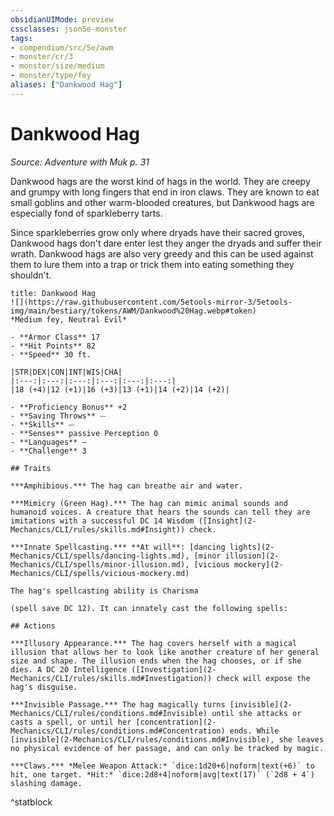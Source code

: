```yaml
---
obsidianUIMode: preview
cssclasses: json5e-monster
tags:
- compendium/src/5e/awm
- monster/cr/3
- monster/size/medium
- monster/type/fey
aliases: ["Dankwood Hag"]
---
```

# Dankwood Hag
*Source: Adventure with Muk p. 31*  

Dankwood hags are the worst kind of hags in the world. They are creepy and grumpy with long fingers that end in iron claws. They are known to eat small goblins and other warm-blooded creatures, but Dankwood hags are especially fond of sparkleberry tarts.

Since sparkleberries grow only where dryads have their sacred groves, Dankwood hags don't dare enter lest they anger the dryads and suffer their wrath. Dankwood hags are also very greedy and this can be used against them to lure them into a trap or trick them into eating something they shouldn't.

```ad-statblock
title: Dankwood Hag
![](https://raw.githubusercontent.com/5etools-mirror-3/5etools-img/main/bestiary/tokens/AWM/Dankwood%20Hag.webp#token)
*Medium fey, Neutral Evil*

- **Armor Class** 17
- **Hit Points** 82
- **Speed** 30 ft.

|STR|DEX|CON|INT|WIS|CHA|
|:---:|:---:|:---:|:---:|:---:|:---:|
|18 (+4)|12 (+1)|16 (+3)|13 (+1)|14 (+2)|14 (+2)|

- **Proficiency Bonus** +2
- **Saving Throws** ⏤
- **Skills** ⏤
- **Senses** passive Perception 0
- **Languages** —
- **Challenge** 3

## Traits

***Amphibious.*** The hag can breathe air and water.

***Mimicry (Green Hag).*** The hag can mimic animal sounds and humanoid voices. A creature that hears the sounds can tell they are imitations with a successful DC 14 Wisdom ([Insight](2-Mechanics/CLI/rules/skills.md#Insight)) check.

***Innate Spellcasting.*** **At will**: [dancing lights](2-Mechanics/CLI/spells/dancing-lights.md), [minor illusion](2-Mechanics/CLI/spells/minor-illusion.md), [vicious mockery](2-Mechanics/CLI/spells/vicious-mockery.md)

The hag's spellcasting ability is Charisma

(spell save DC 12). It can innately cast the following spells:

## Actions

***Illusory Appearance.*** The hag covers herself with a magical illusion that allows her to look like another creature of her general size and shape. The illusion ends when the hag chooses, or if she dies. A DC 20 Intelligence ([Investigation](2-Mechanics/CLI/rules/skills.md#Investigation)) check will expose the hag's disguise.

***Invisible Passage.*** The hag magically turns [invisible](2-Mechanics/CLI/rules/conditions.md#Invisible) until she attacks or casts a spell, or until her [concentration](2-Mechanics/CLI/rules/conditions.md#Concentration) ends. While [invisible](2-Mechanics/CLI/rules/conditions.md#Invisible), she leaves no physical evidence of her passage, and can only be tracked by magic.

***Claws.*** *Melee Weapon Attack:* `dice:1d20+6|noform|text(+6)` to hit, one target. *Hit:* `dice:2d8+4|noform|avg|text(17)` (`2d8 + 4`) slashing damage.
```
^statblock